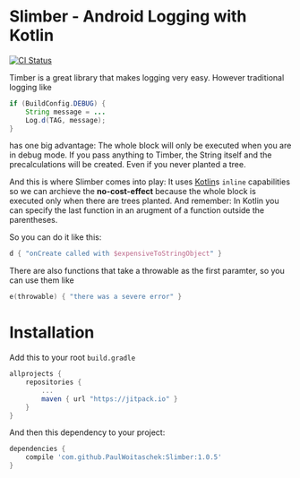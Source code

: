 # Slimber - Android Logging with Kotlin  
[![CI Status](https://circleci.com/gh/PaulWoitaschek/Slimber.svg?&style=shield&circle-token=1f53aecb74520d158b6586d177647e6400981dc1)](https://circleci.com/gh/PaulWoitaschek/Slimber)

Timber is a great library that makes logging very easy. However traditional logging like
```java
if (BuildConfig.DEBUG) {
    String message = ...
    Log.d(TAG, message);
}
```
has one big advantage: The whole block will only be executed when you are in debug mode. If you pass anything to Timber, the String itself and the precalculations will be created. Even if you never planted a tree.

And this is where Slimber comes into play: It uses [Kotlin](https://kotlinlang.org/)s `inline` capabilities so we can archieve the **no-cost-effect** because the whole block is executed only when there are trees planted. And remember: In Kotlin you can specify the last function in an arugment of a function outside the parentheses.

 So you can do it like this:
```kotlin
d { "onCreate called with $expensiveToStringObject" }
```
There are also functions that take a throwable as the first paramter, so you can use them like
```kotlin
e(throwable) { "there was a severe error" }
```

# Installation
Add this to your root `build.gradle`
```gradle
allprojects {
    repositories {
        ...
        maven { url "https://jitpack.io" }
    }
}
```
And then this dependency to your project:
```gradle
dependencies {
    compile 'com.github.PaulWoitaschek:Slimber:1.0.5'
}
```
